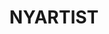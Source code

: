 ---
ee_id_thing: '4476'
site: '1'
type: '2'
inv_num: 2018-134
add_credit:
url: 2018-134-nyartist
title: NYARTIST
year: '2018'
display_year: '2018'
medium: 'Algorithmic score for pipe organ. '
dims:
pitch: 'Algo pipe organ piece which was made to be recorded &amp; inserted into the
  gym mix at the Sharjah Radisson 4 the Sharjah Biennial 14. '
ps:
live_url: http://nyartist.coryarcangel.com
youtube:
related_code:
imgs: sharjah-biennial-2019-03-db-ih--LoHh.jpg
subheading:
download:
commission:
related: "[4496] [2020-035-nyartist] 2020-035 NYARTIST"
layout: things-i-made
---